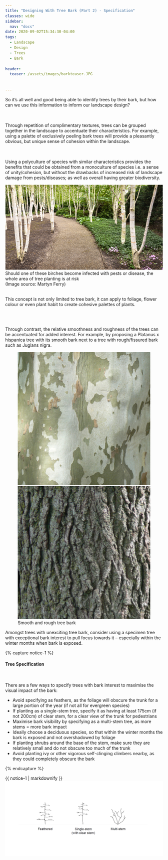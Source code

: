 ```yaml
---
title: "Designing With Tree Bark (Part 2) - Specification"
classes: wide
sidebar:
  nav: "docs"
date: 2020-09-02T15:34:30-04:00
tags:
  - Landscape
  - Design
  - Trees
  - Bark
  
header:
  teaser: /assets/images/barkteaser.JPG
  
  
---
```

  
  
<p style="text-align: justify;">
  
So it’s all well and good being able to identify trees by their bark, but how can we use this information to inform our landscape design?

<br><br>
Through repetition of complimentary textures, trees can be grouped together in the landscape to accentuate their characteristics. For example, using a palette of exclusively peeling bark trees will provide a pleasantly obvious, but unique sense of cohesion within the landscape.

<br><br>
Using a polyculture of species with similar characteristics provides the benefits that could be obtained from a monoculture of species i.e. a sense of unity/cohesion, but without the drawbacks of increased risk of landscape damage from pests/diseases; as well as overall having greater biodiversity.

</p>

<img src="/assets/images/monoculture, Martyn Ferry.JPG" alt="">
<figcaption>Should one of these birches become infected with pests or disease, the whole area of tree planting is at risk <br>(Image source: Martyn Ferry)</figcaption>

<br>

<p style="text-align: justify;">

This concept is not only limited to tree bark, it can apply to foliage, flower colour or even plant habit to create cohesive palettes of plants.


<br><br>

Through contrast, the relative smoothness and roughness of the trees can be accentuated for added interest. For example, by proposing a Platanus x hispanica tree with its smooth bark next to a tree with rough/fissured bark such as Juglans nigra.


</p>

<figure class="half">
    <a href="/assets/images/platanus x hispanica CC0.jpg"><img src="/assets/images/platanus x hispanica CC0.jpg"></a>
    <a href="/assets/images/Juglans nigra CC0.jpg"><img src="/assets/images/Juglans nigra CC0.jpg"></a>
    <figcaption>Smooth and rough tree bark </figcaption>
</figure>

<p style="text-align: justify;">

Amongst trees with unexciting tree bark, consider using a specimen tree with exceptional bark interest to pull focus towards it – especially within the winter months when bark is exposed.

</p>

{% capture notice-1 %}

#### Tree Specification

<br>

There are a few ways to specify trees with bark interest to maximise the visual impact of the bark:

* Avoid specifying as feathers, as the foliage will obscure the trunk for a large portion of the year (if not all for evergreen species)
* If planting as a single-stem tree, specify it as having at least 175cm (if not 200cm) of clear stem, for a clear view of the trunk for pedestrians
* Maximise bark visibility by specifying as a multi-stem tree, as more stems = more bark impact
* Ideally choose a deciduous species, so that within the winter months the bark is exposed and not overshadowed by foliage
* If planting shrubs around the base of the stem, make sure they are relatively small and do not obscure too much of the trunk 
* Avoid planting ivy or other vigorous self-clinging climbers nearby, as they could completely obscure the bark

{% endcapture %}

<div class="notice">
  {{ notice-1 | markdownify }}
</div>

<img src="/assets/images/treeform2.PNG" alt="">
